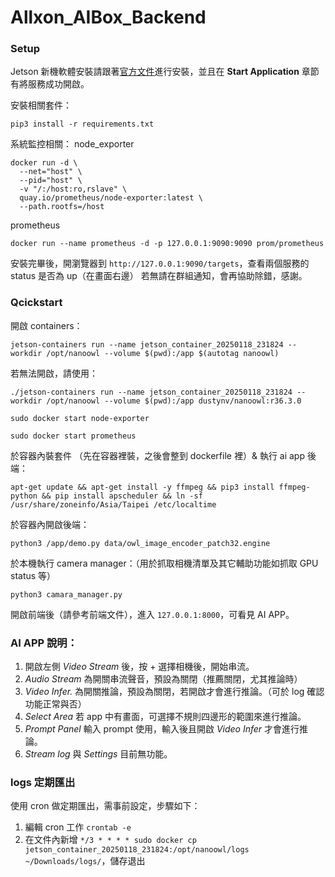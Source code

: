 # Allxon_AIBox_Backend
### Setup
Jetson 新機軟體安裝請跟著[官方文件](https://docs.nvidia.com/jetson/jps/setup/quick-start.html)進行安裝，並且在 **Start Application** 章節有將服務成功開啟。

安裝相關套件：
```
pip3 install -r requirements.txt
```

系統監控相關：
node_exporter
```
docker run -d \
  --net="host" \
  --pid="host" \
  -v "/:/host:ro,rslave" \
  quay.io/prometheus/node-exporter:latest \
  --path.rootfs=/host
```

prometheus
```
docker run --name prometheus -d -p 127.0.0.1:9090:9090 prom/prometheus
```

安裝完畢後，開瀏覽器到 `http://127.0.0.1:9090/targets`，查看兩個服務的 status 是否為 up（在畫面右邊）
若無請在群組通知，會再協助除錯，感謝。

### Qcickstart

開啟 containers：
```
jetson-containers run --name jetson_container_20250118_231824 --workdir /opt/nanoowl --volume $(pwd):/app $(autotag nanoowl)
```
若無法開啟，請使用：
```
./jetson-containers run --name jetson_container_20250118_231824 --workdir /opt/nanoowl --volume $(pwd):/app dustynv/nanoowl:r36.3.0
```

```
sudo docker start node-exporter
```
```
sudo docker start prometheus
```

於容器內裝套件 （先在容器裡裝，之後會整到 dockerfile 裡）& 執行 ai app 後端：
```
apt-get update && apt-get install -y ffmpeg && pip3 install ffmpeg-python && pip install apscheduler && ln -sf /usr/share/zoneinfo/Asia/Taipei /etc/localtime
```

於容器內開啟後端：
```
python3 /app/demo.py data/owl_image_encoder_patch32.engine
```

於本機執行 camera manager：（用於抓取相機清單及其它輔助功能如抓取 GPU status 等）
```
python3 camara_manager.py
```

開啟前端後（請參考前端文件），進入 `127.0.0.1:8000`，可看見 AI APP。

### AI APP 說明：
 1. 開啟左側 *Video Stream* 後，按 + 選擇相機後，開始串流。
 2. *Audio Stream* 為開關串流聲音，預設為關閉（推薦關閉，尤其推論時）
 3.  *Video Infer.* 為開關推論，預設為關閉，若開啟才會進行推論。（可於 log 確認功能正常與否）
 4. *Select Area* 若 app 中有畫面，可選擇不規則四邊形的範圍來進行推論。
 5. *Prompt Panel* 輸入 prompt 使用，輸入後且開啟 *Video Infer* 才會進行推論。
 6. *Stream log* 與 *Settings* 目前無功能。

### logs 定期匯出
使用 cron 做定期匯出，需事前設定，步驟如下：
1. 編輯 cron 工作 `crontab -e`
2. 在文件內新增 `*/3 * * * * sudo docker cp jetson_container_20250118_231824:/opt/nanoowl/logs ~/Downloads/logs/`，儲存退出